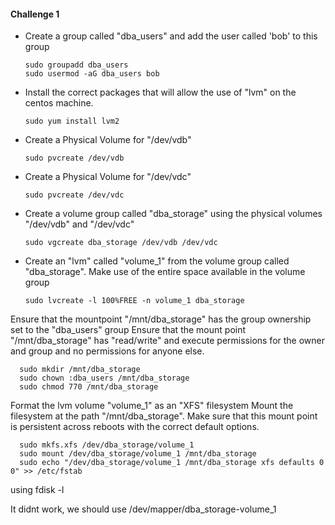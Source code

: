 #### Challenge 1

- Create a group called "dba_users" and add the user called 'bob' to this group

      sudo groupadd dba_users
      sudo usermod -aG dba_users bob

- Install the correct packages that will allow the use of "lvm" on the centos machine.

      sudo yum install lvm2

- Create a Physical Volume for "/dev/vdb"

      sudo pvcreate /dev/vdb

- Create a Physical Volume for "/dev/vdc"

      sudo pvcreate /dev/vdc

- Create a volume group called "dba_storage" using the physical volumes "/dev/vdb" and "/dev/vdc"

      sudo vgcreate dba_storage /dev/vdb /dev/vdc


- Create an "lvm" called "volume_1" from the volume group called "dba_storage". Make use of the entire space available in the volume group

      sudo lvcreate -l 100%FREE -n volume_1 dba_storage

Ensure that the mountpoint "/mnt/dba_storage" has the group ownership set to the "dba_users" group
Ensure that the mount point "/mnt/dba_storage" has "read/write" and execute permissions for the owner and group and no permissions for anyone else.

      sudo mkdir /mnt/dba_storage
      sudo chown :dba_users /mnt/dba_storage
      sudo chmod 770 /mnt/dba_storage

Format the lvm volume "volume_1" as an "XFS" filesystem
Mount the filesystem at the path "/mnt/dba_storage".
Make sure that this mount point is persistent across reboots with the correct default options.

      sudo mkfs.xfs /dev/dba_storage/volume_1
      sudo mount /dev/dba_storage/volume_1 /mnt/dba_storage
      sudo echo "/dev/dba_storage/volume_1 /mnt/dba_storage xfs defaults 0 0" >> /etc/fstab

using fdisk -l

It didnt work, we should use /dev/mapper/dba_storage-volume_1
